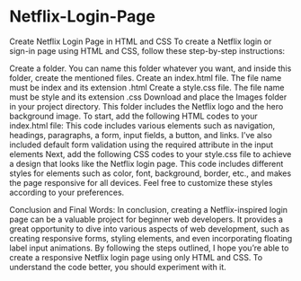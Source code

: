 # Netflix-Login-Page
Create Netflix Login Page in HTML and CSS
To create a Netflix login or sign-in page using HTML and CSS, follow these step-by-step instructions:

Create a folder. You can name this folder whatever you want, and inside this folder, create the mentioned files.
Create an index.html file. The file name must be index and its extension .html
Create a style.css file. The file name must be style and its extension .css
Download and place the Images folder in your project directory. This folder includes the Netflix logo and the hero background image.
To start, add the following HTML codes to your index.html file: This code includes various elements such as navigation, headings, paragraphs, a form, input fields, a button, and links. I’ve also included default form validation using the required attribute in the input elements
Next, add the following CSS codes to your style.css file to achieve a design that looks like the Netflix login page. This code includes different styles for elements such as color, font, background, border, etc., and makes the page responsive for all devices. Feel free to customize these styles according to your preferences.

Conclusion and Final Words:
In conclusion, creating a Netflix-inspired login page can be a valuable project for beginner web developers. It provides a great opportunity to dive into various aspects of web development, such as creating responsive forms, styling elements, and even incorporating floating label input animations.
By following the steps outlined, I hope you’re able to create a responsive Netflix login page using only HTML and CSS. To understand the code better, you should experiment with it.
